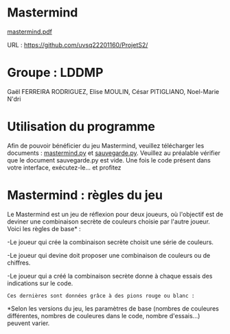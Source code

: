 # Mastermind
[mastermind.pdf](https://github.com/uvsq22201160/ProjetS2/files/10745164/mastermind.pdf)

URL : https://github.com/uvsq22201160/ProjetS2/

# Groupe : LDDMP
Gaël FERREIRA RODRIGUEZ, Elise MOULIN, César PITIGLIANO, Noel-Marie N'dri

# Utilisation du programme
Afin de pouvoir bénéficier du jeu Mastermind, veuillez télécharger les documents : [mastermind.py](https://github.com/uvsq22201160/ProjetS2/blob/main/mastermind.py) et [sauvegarde.py](https://github.com/uvsq22201160/ProjetS2/blob/main/sauvegarde.py). Veuillez au préalable vérifier que le document sauvegarde.py est vide. Une fois le code présent dans votre interface, exécutez-le... et profitez 

# Mastermind : règles du jeu
Le Mastermind est un jeu de réflexion pour deux joueurs, où l'objectif est de deviner une combinaison secrète de couleurs choisie par l'autre joueur. 
Voici les règles de base* :

-Le joueur qui crée la combinaison secrète choisit une série de couleurs.

-Le joueur qui devine doit proposer une combinaison de couleurs ou de chiffres.

-Le joueur qui a créé la combinaison secrète donne à chaque essais des indications sur le code. 
    
    Ces dernières sont données grâce à des pions rouge ou blanc :
    



*Selon les versions du jeu, les paramètres de base (nombres de couleures différentes, nombres de couleures dans le code, nombre d'essais...) peuvent varier.
